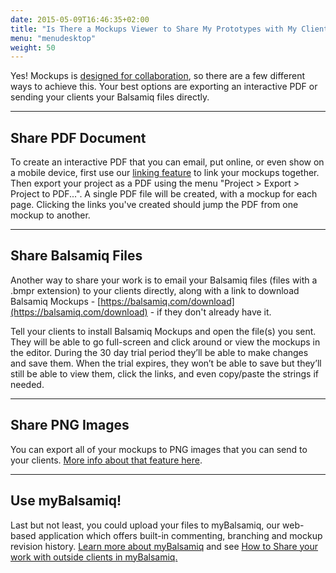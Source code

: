 ```yaml
---
date: 2015-05-09T16:46:35+02:00
title: "Is There a Mockups Viewer to Share My Prototypes with My Clients?"
menu: "menudesktop"
weight: 50
---
```

Yes! Mockups is [designed for collaboration](https://balsamiq.com/products/mockups/#collaboration), so there are a few different ways to achieve this. Your best options are exporting an interactive PDF or sending your clients your Balsamiq files directly.

* * *

## Share PDF Document

To create an interactive PDF that you can email, put online, or even show on a mobile device, first use our [linking feature](https://docs.balsamiq.com/desktop/linking/) to link your mockups together. Then export your project as a PDF using the menu "Project > Export > Project to PDF...". A single PDF file will be created, with a mockup for each page. Clicking the links you've created should jump the PDF from one mockup to another.

* * *

## Share Balsamiq Files

Another way to share your work is to email your Balsamiq files (files with a .bmpr extension) to your clients directly, along with a link to download Balsamiq Mockups - [https://balsamiq.com/download](https://balsamiq.com/download) - if they don't already have it.

Tell your clients to install Balsamiq Mockups and open the file(s) you sent. They will be able to go full-screen and click around or view the mockups in the editor. During the 30 day trial period they’ll be able to make changes and save them. When the trial expires, they won’t be able to save but they’ll still be able to view them, click the links, and even copy/paste the strings if needed.

* * *

## Share PNG Images

You can export all of your mockups to PNG images that you can send to your clients. [More info about that feature here](https://docs.balsamiq.com/desktop/exporting/#exporting-to-an-image).

* * *

## Use myBalsamiq!

Last but not least, you could upload your files to myBalsamiq, our web-based application which offers built-in commenting, branching and mockup revision history. [Learn more about myBalsamiq](https://balsamiq.com/products/mockups/mybalsamiq) and see [How to Share your work with outside clients in myBalsamiq.](https://docs.balsamiq.com/mybalsamiq/sharing/)
